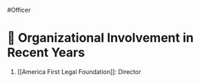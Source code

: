 #Officer 
# 💼 Organizational Involvement in Recent Years

1. [[America First Legal Foundation]]: Director
